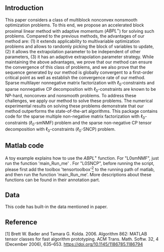 ## Introduction
This paper considers a class of multiblock nonconvex nonsmooth optimization problems. 
To this end, we propose an accelerated block proximal linear method with adaptive momentum ($ABPL^+$) for solving such problems. Compared to the previous methods, the advantages of our method are: (1) it extends applicability to multivariable optimization problems and allows to randomly picking the block of variables to update,  (2) it allows the extrapolation parameter to be independent of other parameters, (3) it has an adaptive extrapolation parameter strategy.  While maintaining the above advantages, we prove that our method can ensure the convergence of this class of problems, and we also prove that the sequence generated by our method is globally convergent to a first-order critical point as well as establish the convergence rate of our method.  Sparse multilayer nonnegative matrix factorization with $\ell_0$-constraints and sparse nonnegative CP decomposition with $\ell_0$-constraints are known to be NP-hard, nonconvex and nonsmooth problems.  To address these challenges, we apply our method to solve these problems. The numerical experimental results on solving these problems demonstrate that our method outperforms the state-of-the-art algorithms. 
This package contains code for the sparse multiple non-negative matrix factorization with $\ell_0$-constraints ($\ell_0$-smNMF) problem and the sparse non-negative CP tensor decomposition with $\ell_0$-constraints ($\ell_0$-SNCP) problem. 

## Matlab code
A toy example explains how to use the $ABPL^+$ function. For "L0smNMF", just run the function 'main_Run_me' . For "L0SNCP", before running the script, please first add the toolbox 'tensortoolbox'[<sup>2</sup>](#refer-id) to the running path of matlab, and then run the function 'main_Run_me'. More descriptions about these functions can be found in their annotation part.

## Data
This code has built-in the data mentioned in paper. 

## Reference
<div id="refer-id"></div>
<!-- [1] Yang W, Min W. An Accelerated Block Proximal Framework with Adaptive Momentum for Nonconvex and Nonsmooth Optimization -->

[1] Brett W. Bader and Tamara G. Kolda. 2006. Algorithm 862: MATLAB tensor classes for fast algorithm prototyping. ACM Trans. Math. Softw. 32, 4 (December 2006), 635–653. https://doi.org/10.1145/1186785.1186794
